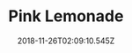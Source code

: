 ---
title: Pink Lemonade
artist: Closure in Moscow
date: 2018-11-26T02:09:10.545Z
cover: /img/tumblr_od8yzti0js1vfaqyoo1_1280.jpg
styles:
  - Progressive Rock
  - Psychedelic Rock
links:
  spotify: https://open.spotify.com/album/1S0dJcSjS7imowLavbihCs?si=QXELI6x6Rkuv_YCxCMLmDA
  youtube: https://music.youtube.com/watch?v=6Q6dQW-HHjo
  applemusic: https://itunes.apple.com/us/album/pink-lemonade/859035949?uo=4
  soundcloud: ""
  bandcamp: ""
  googleplay: https://play.google.com/music/m/Bnqm4j46l2zsmmtuewbvra6nt5e?signup_if_needed=1
  deezer: https://www.deezer.com/album/7699200
---